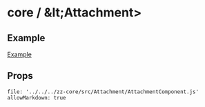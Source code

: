 # core / \&lt;Attachment&gt;

## Example

<a href="/examples/attachment.html" target="_blank">Example</a>

## Props

```@propsdoc
file: '../../../zz-core/src/Attachment/AttachmentComponent.js'
allowMarkdown: true
```
